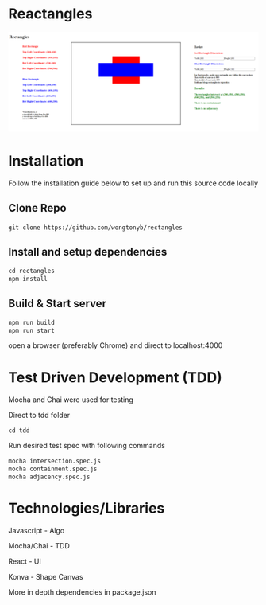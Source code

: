 # Reactangles

![Preview](/public/assets/preview.png)

# Installation

Follow the installation guide below to set up and run this source code locally

## Clone Repo

```
git clone https://github.com/wongtonyb/rectangles
```

## Install and setup dependencies

```
cd rectangles
npm install
```

## Build & Start server

```
npm run build
npm run start
```

open a browser (preferably Chrome) and direct to localhost:4000

# Test Driven Development (TDD)

Mocha and Chai were used for testing

Direct to tdd folder

```
cd tdd
```

Run desired test spec with following commands

```
mocha intersection.spec.js
mocha containment.spec.js
mocha adjacency.spec.js
```

# Technologies/Libraries

Javascript - Algo

Mocha/Chai - TDD

React - UI

Konva - Shape Canvas

More in depth dependencies in package.json
